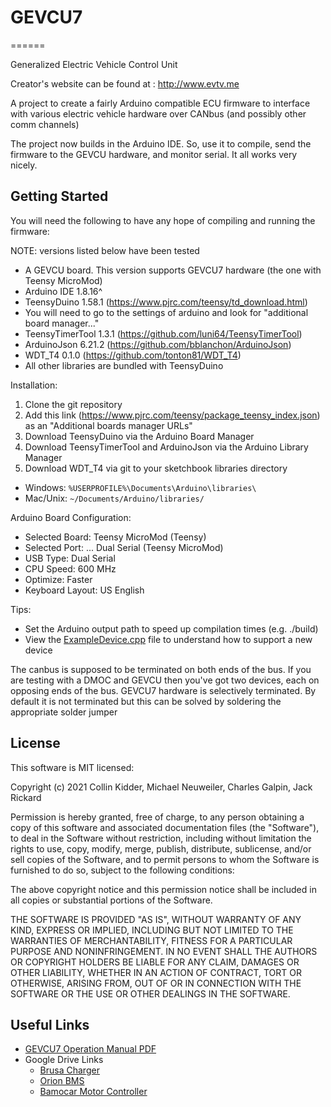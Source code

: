 # GEVCU7
======

Generalized Electric Vehicle Control Unit

Creator's website can be found at : http://www.evtv.me

A project to create a fairly Arduino compatible ECU firmware
to interface with various electric vehicle hardware over CANbus
(and possibly other comm channels)

The project now builds in the Arduino IDE. So, use it to compile, send the firmware to the GEVCU hardware, and monitor serial. It all works very nicely.

## Getting Started
You will need the following to have any hope of compiling and running the firmware:

NOTE: versions listed below have been tested
- A GEVCU board. This version supports GEVCU7 hardware (the one with Teensy MicroMod)
- Arduino IDE 1.8.16^
- TeensyDuino 1.58.1 (https://www.pjrc.com/teensy/td_download.html)
 - You will need to go to the settings of arduino and look for "additional board manager..."
- TeensyTimerTool 1.3.1 (https://github.com/luni64/TeensyTimerTool)
- ArduinoJson 6.21.2 (https://github.com/bblanchon/ArduinoJson)
- WDT_T4 0.1.0 (https://github.com/tonton81/WDT_T4)
- All other libraries are bundled with TeensyDuino

Installation:
1. Clone the git repository
2. Add this link (https://www.pjrc.com/teensy/package_teensy_index.json) as an "Additional boards manager URLs"
3. Download TeensyDuino via the Arduino Board Manager
4. Download TeensyTimerTool and ArduinoJson via the Arduino Library Manager
5. Download WDT_T4 via git to your sketchbook libraries directory
  * Windows: `%USERPROFILE%\Documents\Arduino\libraries\`
  * Mac/Unix: `~/Documents/Arduino/libraries/`

Arduino Board Configuration:
* Selected Board: Teensy MicroMod (Teensy)
* Selected Port: ... Dual Serial (Teensy MicroMod)
* USB Type: Dual Serial
* CPU Speed: 600 MHz
* Optimize: Faster
* Keyboard Layout: US English

Tips:
* Set the Arduino output path to speed up compilation times (e.g. ./build)
* View the [ExampleDevice.cpp](docs/ExampleDevice.cpp) file to understand how to support a new device


The canbus is supposed to be terminated on both ends of the bus. If you are testing with a DMOC and GEVCU then you've got two devices, each on opposing ends of the bus. GEVCU7 hardware is selectively terminated. By default it is not terminated but this can be solved by soldering the appropriate solder jumper

## License

This software is MIT licensed:

Copyright (c) 2021 Collin Kidder, Michael Neuweiler, Charles Galpin, Jack Rickard

Permission is hereby granted, free of charge, to any person obtaining
a copy of this software and associated documentation files (the
"Software"), to deal in the Software without restriction, including
without limitation the rights to use, copy, modify, merge, publish,
distribute, sublicense, and/or sell copies of the Software, and to
permit persons to whom the Software is furnished to do so, subject to
the following conditions:

The above copyright notice and this permission notice shall be included
in all copies or substantial portions of the Software.

THE SOFTWARE IS PROVIDED "AS IS", WITHOUT WARRANTY OF ANY KIND,
EXPRESS OR IMPLIED, INCLUDING BUT NOT LIMITED TO THE WARRANTIES OF
MERCHANTABILITY, FITNESS FOR A PARTICULAR PURPOSE AND NONINFRINGEMENT.
IN NO EVENT SHALL THE AUTHORS OR COPYRIGHT HOLDERS BE LIABLE FOR ANY
CLAIM, DAMAGES OR OTHER LIABILITY, WHETHER IN AN ACTION OF CONTRACT,
TORT OR OTHERWISE, ARISING FROM, OUT OF OR IN CONNECTION WITH THE
SOFTWARE OR THE USE OR OTHER DEALINGS IN THE SOFTWARE.

## Useful Links
* [GEVCU7 Operation Manual PDF](docs/GEVCU_7.00_Manual.pdf)
* Google Drive Links
  * [Brusa Charger](https://drive.google.com/drive/u/0/folders/1DeVJPek3m3y8n4FABni9ARRhTu9wiDik)
  * [Orion BMS](https://drive.google.com/drive/u/0/folders/1ZqXBEEOgR6AhwdcV8Tug0shH_WJ5AyDg)
  * [Bamocar Motor Controller](https://drive.google.com/drive/u/0/folders/1WSYGdv5YnkaVZ9nAUO3y6nDQfeHA4u8Z)
